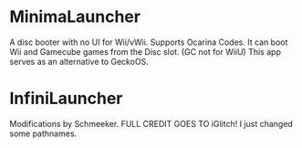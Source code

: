 MinimaLauncher
==============
A disc booter with no UI for Wii/vWii.
Supports Ocarina Codes.
It can boot Wii and Gamecube games from the Disc slot. (GC not for WiiU)
This app serves as an alternative to GeckoOS.

InfiniLauncher
==============
Modifications by Schmeeker.
FULL CREDIT GOES TO iGlitch! I just changed some pathnames.

